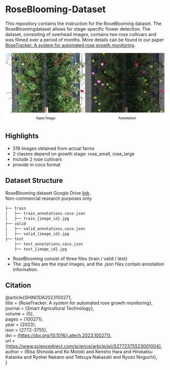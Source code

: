 # RoseBlooming-Dataset
This repository contains the instruction for the RoseBlooming dataset. The RoseBloomingdataset allows for stage-specific flower detection. 
The dataset, consisting of overhead images, contains two rose cultivars and was filmed over a period of months.
More details can be found in our paper [RoseTracker: A system for automated rose growth monitoring](https://doi.org/10.1016/j.atech.2023.100271).

<img src="roseblooming.png" src="500px">

## Highlights
* 519 images obtained from actual farms
* 2 classes depend on growth stage: rose_small, rose_large
* Include 2 rose cultivars
* provide in coco format

## Dataset Structure
RoseBlooming dataset Google Drive [link](https://drive.google.com/drive/folders/1I7_3vqDzZNIPwwqqOph1MrEqo8ZxAy0r?usp=sharing).  
Non-commercial research purposes only.
```
├── train
│   ├── train_annotations.coco.json
│   ├── train_{image_id}.jpg
├── valid
│   ├── valid_annotations.coco.json
│   ├── valid_{image_id}.jpg
├── test
    ├── test_annotations.coco.json
    ├── test_{image_id}.jpg
```

* RoseBlooming consist of three files {train / valid / test}
* The .jpg files are the input images, and the .json files contain annotation information.

## Citation
@article{SHINODA2023100271,  
title = {RoseTracker: A system for automated rose growth monitoring},   
journal = {Smart Agricultural Technology},  
volume = {5},  
pages = {100271},  
year = {2023},  
issn = {2772-3755},  
doi = {https://doi.org/10.1016/j.atech.2023.100271},  
url = {https://www.sciencedirect.com/science/article/pii/S2772375523001004},  
author = {Risa Shinoda and Ko Motoki and Kensho Hara and Hirokatsu Kataoka and Ryohei Nakano and Tetsuya Nakazaki and Ryozo Noguchi},  
}
